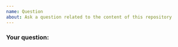```yaml
---
name: Question
about: Ask a question related to the content of this repository
---
```


<!-- Please fill out the following content for a question. -->

<!-- Please provide a clear description of your question and include any relevant information. -->
### Your question:
